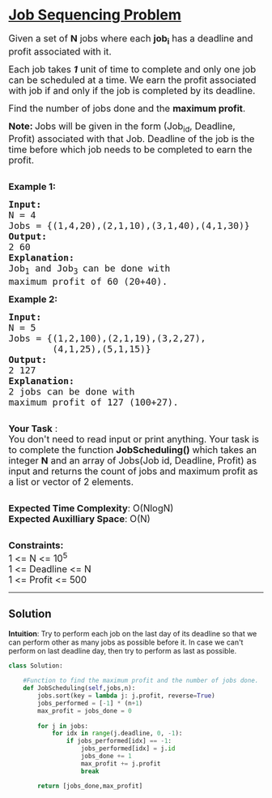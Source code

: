 # [Job Sequencing Problem](https://www.geeksforgeeks.org/problems/job-sequencing-problem-1587115620/1)

<div class="problems_problem_content__Xm_eO"><p><span style="font-size: 18px;">Given a set of <strong>N</strong> jobs where each <strong>job<sub>i</sub></strong>&nbsp;has a deadline and profit associated with it. </span></p>
<p><span style="font-size: 18px;">Each job takes <strong><em>1</em></strong> unit of time to complete and only one job can be scheduled at a time. We earn the profit associated with job if and only if the job is completed by its deadline. </span></p>
<p><span style="font-size: 18px;">Find the number of jobs done and the&nbsp;<strong>maximum profit</strong>.</span></p>
<p><strong><span style="font-size: 18px;">Note: </span></strong><span style="font-size: 18px;">J</span><span style="font-size: 18px;">obs will be given in the form (Job<sub>id</sub>, Deadline, Profit) associated with that Job. Deadline of the job is the time before which job needs to be completed to earn the profit.</span></p>
<p><br><strong><span style="font-size: 18px;">Example 1:</span></strong></p>
<pre><strong><span style="font-size: 18px;">Input:
</span></strong><span style="font-size: 18px;">N = 4
Jobs = {(1,4,20),(2,1,10),(3,1,40),(4,1,30)}
<strong>Output:
</strong>2 60<strong>
Explanation:
</strong>Job<sub>1</sub>&nbsp;and Job<sub>3 </sub>can be done with
maximum profit of 60 (20+40).</span>
</pre>
<p><strong><span style="font-size: 18px;">Example 2:</span></strong></p>
<pre><strong><span style="font-size: 18px;">Input:
</span></strong><span style="font-size: 18px;">N = 5
Jobs = {(1,2,100),(2,1,19),(3,2,27),
&nbsp;       (4,1,25),(5,1,15)}
<strong>Output:
</strong>2 127<strong>
Explanation:
</strong>2 jobs can be done with
maximum profit of 127 (100+27).</span></pre>
<p><br><span style="font-size: 18px;"><strong>Your Task</strong> :<br>You don't need to read input or print anything. Your task is to complete the function <strong>JobScheduling()</strong> which takes an integer <strong>N</strong> and an array of Jobs(Job id, Deadline,&nbsp;Profit) as input and returns the count of jobs and maximum profit as a list or vector of 2 elements.</span></p>
<p><br><span style="font-size: 18px;"><strong>Expected Time Complexity</strong>: O(NlogN)<br><strong>Expected Auxilliary Space</strong>: O(N)</span></p>
<p><br><span style="font-size: 18px;"><strong>Constraints:</strong><br>1 &lt;= N &lt;= 10<sup>5</sup><br>1 &lt;= Deadline &lt;= N<br>1 &lt;= Profit &lt;= 500</span></p></div>

<hr/>

## Solution

**Intuition**: Try to perform each job on the last day of its deadline so that we can perform other as many jobs as possible before it.
In case we can't perform on last deadline day, then try to perform as last as possible.

```py
class Solution:
    
    #Function to find the maximum profit and the number of jobs done.
    def JobScheduling(self,jobs,n):
        jobs.sort(key = lambda j: j.profit, reverse=True)
        jobs_performed = [-1] * (n+1)
        max_profit = jobs_done = 0
        
        for j in jobs:
            for idx in range(j.deadline, 0, -1):
                if jobs_performed[idx] == -1:
                    jobs_performed[idx] = j.id
                    jobs_done += 1
                    max_profit += j.profit
                    break

        return [jobs_done,max_profit]
```
